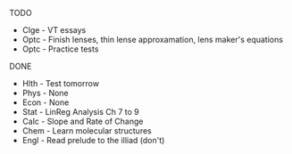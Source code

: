 TODO
- Clge - VT essays
- Optc - Finish lenses, thin lense approxamation, lens maker's equations
- Optc - Practice tests

DONE
- Hlth - Test tomorrow
- Phys - None
- Econ - None
- Stat - LinReg Analysis Ch 7 to 9
- Calc - Slope and Rate of Change
- Chem - Learn molecular structures
- Engl - Read prelude to the illiad (don't)

